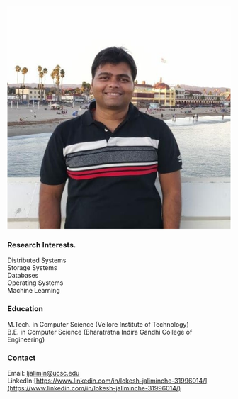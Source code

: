![My helpful screenshot](/assets/profile_pic.jpg)

### Research Interests.
Distributed Systems<br/>
Storage Systems<br/>
Databases<br/>
Operating Systems<br/>
Machine Learning<br/>

### Education
M.Tech. in Computer Science (Vellore Institute of Technology) <br/>
B.E. in Computer Science (Bharatratna Indira Gandhi College of Engineering)

### Contact
Email: ljalimin@ucsc.edu <br/>
LinkedIn:[https://www.linkedin.com/in/lokesh-jaliminche-31996014/](https://www.linkedin.com/in/lokesh-jaliminche-31996014/)

